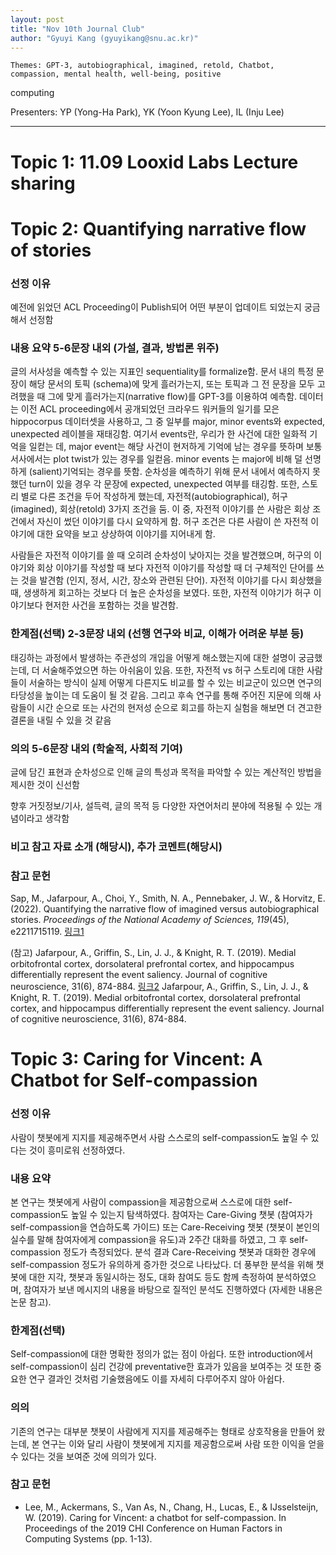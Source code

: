 ```yaml
---
layout: post
title: "Nov 10th Journal Club"
author: "Gyuyi Kang (gyuyikang@snu.ac.kr)"
---
```


    Themes: GPT-3, autobiographical, imagined, retold, Chatbot, compassion, mental health, well-being, positive
computing

Presenters: YP (Yong-Ha Park), YK (Yoon Kyung Lee), IL (Inju Lee) <br>

-----------------

# Topic 1: 11.09 Looxid Labs Lecture sharing

# Topic 2: Quantifying narrative flow of stories

### **선정 이유** 

예전에 읽었던 ACL Proceeding이 Publish되어 어떤 부분이 업데이트 되었는지 궁금해서 선정함 

### **내용 요약** 5-6문장 내외 (가설, 결과, 방법론 위주) 

글의 서사성을 예측할 수 있는 지표인 sequentiality를 formalize함. 문서 내의 특정 문장이 해당 문서의 토픽 (schema)에 맞게 흘러가는지, 또는 토픽과 그 전 문장을 모두 고려했을 때 그에 맞게 흘러가는지(narrative flow)를 GPT-3를 이용하여 예측함. 데이터는 이전 ACL proceeding에서 공개되었던 크라우드 워커들의 일기를 모은 hippocorpus 데이터셋을 사용하고, 그 중 일부를 major, minor events와 expected, unexpected 레이블을 재태깅함. 여기서 events란, 우리가 한 사건에 대한 일화적 기억을 일컫는 데, major event는 해당 사건이 현저하게 기억에 남는 경우를 뜻하며 보통 서사에서는 plot twist가 있는 경우를 일컫음. minor events 는 major에 비해 덜 선명하게 (salient)기억되는 경우를 뜻함. 순차성을 예측하기 위해 문서 내에서 예측하지 못했던 turn이 있을 경우 각 문장에 expected, unexpected 여부를 태깅함.  또한, 스토리 별로 다른 조건을 두어 작성하게 했는데, 자전적(autobiographical), 허구 (imagined), 회상(retold) 3가지 조건을 둠. 이 중, 자전적 이야기를 쓴 사람은 회상 조건에서 자신이 썼던 이야기를 다시 요약하게 함. 허구 조건은 다른 사람이 쓴 자전적 이야기에 대한 요약을 보고 상상하여 이야기를 지어내게 함. 

사람들은 자전적 이야기를 쓸 때 오히려 순차성이 낮아지는 것을 발견했으며, 허구의 이야기와 회상 이야기를 작성할 때 보다 자전적 이야기를 작성할 때 더 구체적인 단어를 쓰는 것을 발견함 (인지, 정서, 시간, 장소와 관련된 단어). 자전적 이야기를 다시 회상했을 때, 생생하게 회고하는 것보다 더 높은 순차성을 보였다. 또한, 자전적 이야기가 허구 이야기보다 현저한 사건을 포함하는 것을 발견함.

### **한계점(선택)** 2-3문장 내외 (선행 연구와 비교, 이해가 어려운 부분 등) 

태깅하는 과정에서 발생하는 주관성의 개입을 어떻게 해소했는지에 대한 설명이 궁금했는데, 더 서술해주었으면 하는 아쉬움이 있음. 또한, 자전적 vs 허구 스토리에 대한 사람들이 서술하는 방식이 실제 어떻게 다른지도 비교를 할 수 있는 비교군이 있으면 연구의 타당성을 높이는 데 도움이 될 것 같음. 그리고 후속 연구를 통해 주어진 지문에 의해 사람들이 시간 순으로 또는 사건의 현저성 순으로 회고를 하는지 실험을 해보면 더 견고한 결론을 내릴 수 있을 것 같음

### **의의** 5-6문장 내외 (학술적, 사회적 기여) 

글에 담긴 표현과 순차성으로 인해 글의 특성과 목적을 파악할 수 있는 계산적인 방법을 제시한 것이 신선함

향후 거짓정보/기사, 설득력, 글의 목적 등 다양한 자연어처리 분야에 적용될 수 있는 개념이라고 생각함

### **비고** 참고 자료 소개 (해당시), 추가 코멘트(해당시) 

### **참고 문헌** 

Sap, M., Jafarpour, A., Choi, Y., Smith, N. A., Pennebaker, J. W., & Horvitz, E. (2022). Quantifying the narrative flow of imagined versus autobiographical stories. _Proceedings of the National Academy of Sciences, 119_(45), e2211715119.
[링크1](https://www.pnas.org/doi/10.1073/pnas.2211715119)

(참고) Jafarpour, A., Griffin, S., Lin, J. J., & Knight, R. T. (2019). Medial orbitofrontal cortex, dorsolateral prefrontal cortex, and hippocampus differentially represent the event saliency. Journal of cognitive neuroscience, 31(6), 874-884.
[링크2](https://watermark.silverchair.com/jocn_a_01392.pdf?token=AQECAHi208BE49Ooan9kkhW_Ercy7Dm3ZL_9Cf3qfKAc485ysgAAAq8wggKrBgkqhkiG9w0BBwagggKcMIICmAIBADCCApEGCSqGSIb3DQEHATAeBglghkgBZQMEAS4wEQQMICpOuC76zYyGZsH5AgEQgIICYmg3pv_ePK6f8HRlBI5XC78dHFSMHNayBEL_upw_VUxpLJfko_lYSHa1ktsAhU7DkAtXVBtnXttF6WEVjMqbF-8X1Q-TQZcnxdBNvDc1Ccz5rMPrW5PgDlukW26x3FkM38QK_kQaKMXqb6fEKlWDUoi7_MBDO52w_TA5U_H-Rvttl9TXohqCSq6Eha_YuFTNNEFOIz-AG87AaM5VKdDYHaVHi53jO5QAMcnkF6dK3Q66TwuzWYym4uu7FiqJVXBX5GSqCrIhLJKJzqX2pDC58NC_NMr7J3kP0itmQyzRXw0C_qrwKjdV74CXF8sd-GIU4AwraLM9_ZRedAWEcD7mbDLFLWtPumseJ1Vc9yQDCLoH48tQc5bEofy06gneTR2wFZdEQUBn1K-XwoRiZK4LLtoGRYL6jd6pS9O2rPOO9WeKCdPmcVnnNg4BBIDusTURQeuqYJu-2tb14D0ydqzGBJKSDkevJeh1kOyrgqTFsNWjK5wkJQnlsD62mm4L76uFbg3IBoY4X9BD9_dV6daXraMOIynSqf5jzNng8bYQl1HQAIzYDbgLsKaHbKDddiipFLyA-66xDDEZ6PbJqXc78y9bKZNbtN9uzHjPsnh-GMxhSGF9CWr0MDP5oNmIF3YaC2Wqdlm1C-JEQS_7iwz0vDEYWBnJUEtXcoW9Fci0rTypFwQQGxzw6tCRqtuF2jZKAdojM-u8OBdMIkxsSueIAUx2i8EPQ11TwAsPGFLSKlG1860XgXUjX5BjHhr0hkEEtxDGo_7RxKQs1UMnwODlMQWKMvM71Kn0j3Gg-R17eQE3j9o) Jafarpour, A., Griffin, S., Lin, J. J., & Knight, R. T. (2019). Medial orbitofrontal cortex, dorsolateral prefrontal cortex, and hippocampus differentially represent the event saliency. Journal of cognitive neuroscience, 31(6), 874-884.

# Topic 3: Caring for Vincent: A Chatbot for Self-compassion

### **선정 이유**

사람이 챗봇에게 지지를 제공해주면서 사람 스스로의 self-compassion도 높일 수 있다는 것이 흥미로워 선정하였다. 

### **내용 요약**

본 연구는 챗봇에게 사람이 compassion을 제공함으로써 스스로에 대한 self-compassion도 높일 수 있는지 탐색하였다. 참여자는 Care-Giving 챗봇 (참여자가 self-compassion을 연습하도록 가이드) 또는 Care-Receiving 챗봇 (챗봇이 본인의 실수를 말해 참여자에게 compassion을 유도)과 2주간 대화를 하였고, 그 후 self-compassion 정도가 측정되었다. 분석 결과 Care-Receiving 챗봇과 대화한 경우에 self-compassion 정도가 유의하게 증가한 것으로 나타났다. 더 풍부한 분석을 위해 챗봇에 대한 지각, 챗봇과 동일시하는 정도, 대화 참여도 등도 함께 측정하여 분석하였으며, 참여자가 보낸 메시지의 내용을 바탕으로 질적인 분석도 진행하였다 (자세한 내용은 논문 참고). 

### **한계점(선택)**

Self-compassion에 대한 명확한 정의가 없는 점이 아쉽다. 또한 introduction에서 self-compassion이 심리 건강에 preventative한 효과가 있음을 보여주는 것 또한 중요한 연구 결과인 것처럼 기술했음에도 이를 자세히 다루어주지 않아 아쉽다. 

### **의의**

기존의 연구는 대부분 챗봇이 사람에게 지지를 제공해주는 형태로 상호작용을 만들어 왔는데, 본 연구는 이와 달리 사람이 챗봇에게 지지를 제공함으로써 사람 또한 이익을 얻을 수 있다는 것을 보여준 것에 의의가 있다. 

### **참고 문헌**

- Lee, M., Ackermans, S., Van As, N., Chang, H., Lucas, E., & IJsselsteijn, W. (2019). Caring for Vincent: a chatbot for self-compassion. In Proceedings of the 2019 CHI Conference on Human Factors in Computing Systems (pp. 1-13).

